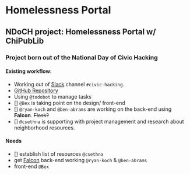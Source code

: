 # Homelessness Portal
## NDoCH project: Homelessness Portal w/ ChiPubLib
### Project born out of the National Day of Civic Hacking

#### Existing workflow:
- Working out of [Slack](https://uptown-codes.herokuapp.com) channel `#civic-hacking`.
- [GitHub Repository](https://github.com/Code-and-Coffee-Uptown-Brigade/homeless_portal)
- Using `@todobot` to manage tasks
- [] `@Bex` is taking point on the design/ front-end
- [] `@ryan-koch` and `@ben-abrams` are working on the back-end using **Falcon**. ~~Flask?~~
- [] `@csethna` is supporting with project management and research about neighborhood resources.

#### Needs
- [] establish list of resources `@csethna`
- get [Falcon](https://falcon.io) back-end working `@ryan-koch` & `@ben-abrams`
- front-end `@Bex`
